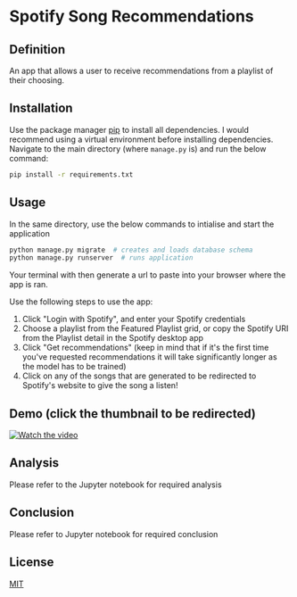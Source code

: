 # Spotify Song Recommendations

## Definition

An app that allows a user to receive recommendations from a playlist of their choosing.

## Installation

Use the package manager [pip](https://pip.pypa.io/en/stable/) to install all dependencies. I would recommend using a virtual environment before installing dependencies. Navigate to the main directory (where `manage.py` is) and run the below command:
```bash
pip install -r requirements.txt
```

## Usage

In the same directory, use the below commands to intialise and start the application

```python
python manage.py migrate  # creates and loads database schema
python manage.py runserver  # runs application
```

Your terminal with then generate a url to paste into your browser where the app is ran.

Use the following steps to use the app:
1. Click "Login with Spotify", and enter your Spotify credentials
2. Choose a playlist from the Featured Playlist grid, or copy the Spotify URI from the Playlist detail in the Spotify desktop app
3. Click "Get recommendations" (keep in mind that if it's the first time you've requested recommendations it will take significantly longer as the model has to be trained)
4. Click on any of the songs that are generated to be redirected to Spotify's website to give the song a listen!

## Demo (click the thumbnail to be redirected)

[![Watch the video](https://i.imgur.com/zQpMsDZ.jpg)](https://www.youtube.com/watch?v=pUMX5-VyBaw&t=)

## Analysis

Please refer to the Jupyter notebook for required analysis

## Conclusion

Please refer to Jupyter notebook for required conclusion

## License
[MIT](https://choosealicense.com/licenses/mit/)
